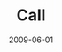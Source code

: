 ---
layout: media
category: media
series: "Roadmap For A Revolution"
title: "Call"
date: 2009-06-01
description: "Brian Tome, Jason Singh and Will and Beth Skillman discuss what a \"call\" is and how we obey it."
video: "https://s3.amazonaws.com/crossroadsvideomessages/Roadmap3.mp4"
video-poster: "https://www.crossroads.net/uploadedfiles/Roadmap3-still.jpg"
---
